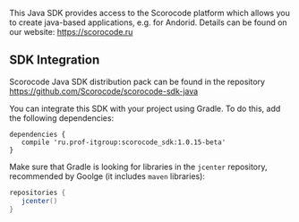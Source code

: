 This Java SDK provides access to the Scorocode platform which allows you to create java-based applications, e.g. for Andorid. Details can be found on our website: https://scorocode.ru 


## SDK Integration

Scorocode Java SDK distribution pack can be found in the repository <https://github.com/Scorocode/scorocode-sdk-java>

You can integrate this SDK with your project using Gradle. To do this, add the following dependencies:

```
dependencies {
   compile 'ru.prof-itgroup:scorocode_sdk:1.0.15-beta'
}
```

Make sure that Gradle is looking for libraries in the `jcenter` repository, recommended by Goolge (it includes `maven` libraries):

```java
repositories {
   jcenter()
}
```
